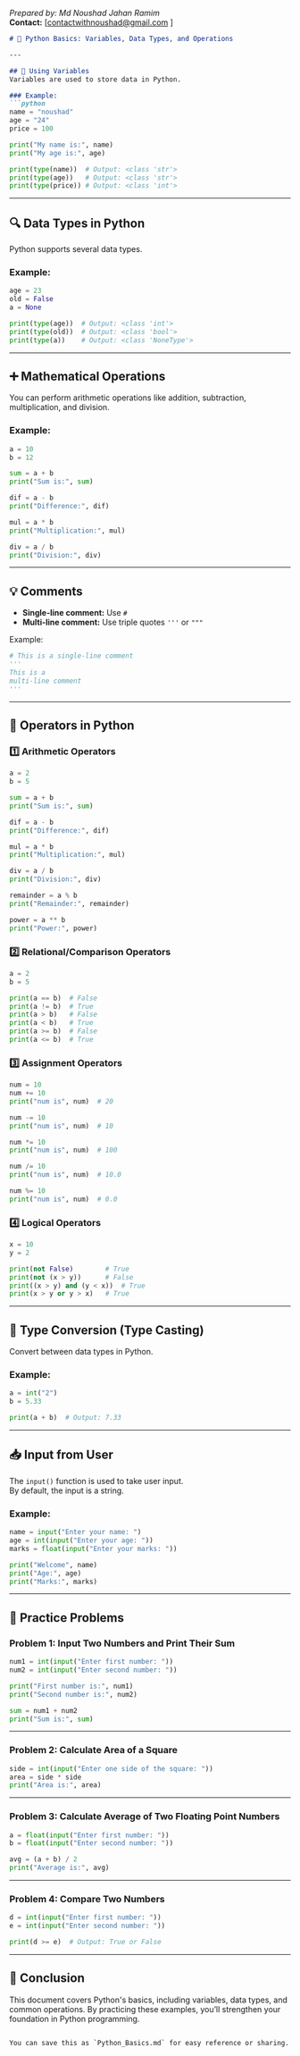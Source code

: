 *Prepared by: Md Noushad Jahan Ramim*  
**Contact:** [contactwithnoushad@gmail.com
]
```markdown
# 🐍 Python Basics: Variables, Data Types, and Operations

---

## 📌 Using Variables
Variables are used to store data in Python.

### Example:
```python
name = "noushad"
age = "24"
price = 100

print("My name is:", name)
print("My age is:", age)

print(type(name))  # Output: <class 'str'>
print(type(age))   # Output: <class 'str'>
print(type(price)) # Output: <class 'int'>
```

---

## 🔍 Data Types in Python
Python supports several data types.

### Example:
```python
age = 23
old = False
a = None

print(type(age))  # Output: <class 'int'>
print(type(old))  # Output: <class 'bool'>
print(type(a))    # Output: <class 'NoneType'>
```

---

## ➕ Mathematical Operations
You can perform arithmetic operations like addition, subtraction, multiplication, and division.

### Example:
```python
a = 10
b = 12

sum = a + b
print("Sum is:", sum)

dif = a - b
print("Difference:", dif)

mul = a * b
print("Multiplication:", mul)

div = a / b
print("Division:", div)
```

---

## 💡 Comments
- **Single-line comment:** Use `#`  
- **Multi-line comment:** Use triple quotes `'''` or `"""`

Example:
```python
# This is a single-line comment
'''
This is a 
multi-line comment
'''
```

---

## 🧮 Operators in Python
### 1️⃣ Arithmetic Operators
```python
a = 2
b = 5

sum = a + b
print("Sum is:", sum)

dif = a - b
print("Difference:", dif)

mul = a * b
print("Multiplication:", mul)

div = a / b
print("Division:", div)

remainder = a % b
print("Remainder:", remainder)

power = a ** b
print("Power:", power)
```

### 2️⃣ Relational/Comparison Operators
```python
a = 2
b = 5

print(a == b)  # False
print(a != b)  # True
print(a > b)   # False
print(a < b)   # True
print(a >= b)  # False
print(a <= b)  # True
```

### 3️⃣ Assignment Operators
```python
num = 10
num += 10
print("num is", num)  # 20

num -= 10
print("num is", num)  # 10

num *= 10
print("num is", num)  # 100

num /= 10
print("num is", num)  # 10.0

num %= 10
print("num is", num)  # 0.0
```

### 4️⃣ Logical Operators
```python
x = 10
y = 2

print(not False)        # True
print(not (x > y))      # False
print((x > y) and (y < x))  # True
print(x > y or y > x)   # True
```

---

## 🔄 Type Conversion (Type Casting)
Convert between data types in Python.

### Example:
```python
a = int("2")
b = 5.33

print(a + b)  # Output: 7.33
```

---

## 📥 Input from User
The `input()` function is used to take user input.  
By default, the input is a string.

### Example:
```python
name = input("Enter your name: ")
age = int(input("Enter your age: "))
marks = float(input("Enter your marks: "))

print("Welcome", name)
print("Age:", age)
print("Marks:", marks)
```

---

## 📝 Practice Problems

### Problem 1: Input Two Numbers and Print Their Sum
```python
num1 = int(input("Enter first number: "))
num2 = int(input("Enter second number: "))

print("First number is:", num1)
print("Second number is:", num2)

sum = num1 + num2
print("Sum is:", sum)
```

---

### Problem 2: Calculate Area of a Square
```python
side = int(input("Enter one side of the square: "))
area = side * side
print("Area is:", area)
```

---

### Problem 3: Calculate Average of Two Floating Point Numbers
```python
a = float(input("Enter first number: "))
b = float(input("Enter second number: "))

avg = (a + b) / 2
print("Average is:", avg)
```

---

### Problem 4: Compare Two Numbers
```python
d = int(input("Enter first number: "))
e = int(input("Enter second number: "))

print(d >= e)  # Output: True or False
```

---

## 🎉 Conclusion
This document covers Python's basics, including variables, data types, and common operations. By practicing these examples, you’ll strengthen your foundation in Python programming.
```

You can save this as `Python_Basics.md` for easy reference or sharing.
